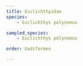 ```yaml
---
title: Euclichthyidae
species:
    - Euclichthys polynemus

sampled_species:
    - Euclichthys polynemus

order: Gadiformes

---
```


